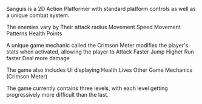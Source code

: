 Sanguis is a 2D Action Platformer with standard platform controls as well as a unique combat system.

The enemies vary by
  Their attack radius
  Movement Speed
  Movement Patterns
  Health Points

A unique game mechanic called the Crimson Meter modifies the player's stats when activated, allowing the player to
  Attack Faster
  Jump Higher
  Run faster
  Deal more damage

The game also includes UI displaying
  Health
  Lives
  Other Game Mechanics (Crimson Meter)

The game currently contains three levels, with each level getting progressively more difficult than the last.
